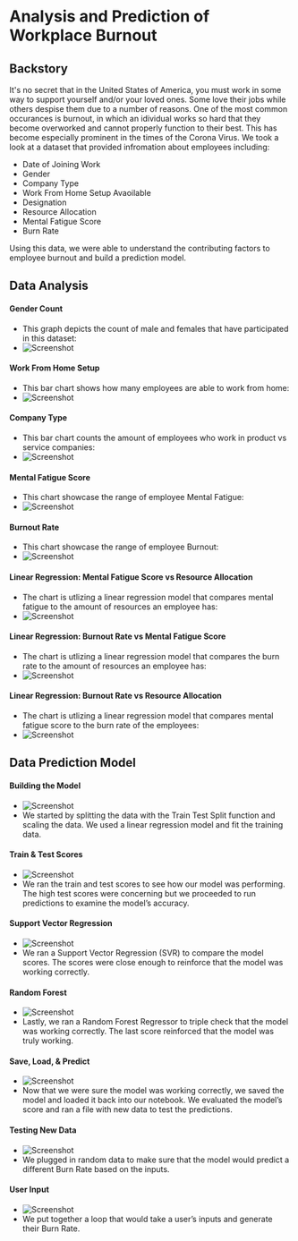 # Analysis and Prediction of Workplace Burnout

## Backstory
It's no secret that in the United States of America, you must work in some way to support yourself and/or your loved ones. Some love their jobs while others despise them due to a number of reasons. One of the most common occurances is burnout, in which an idividual works so hard that they become overworked and cannot properly function to their best. This has become especially prominent in the times of the Corona Virus. We took a look at a dataset that provided infromation about employees including:
- Date of Joining Work
- Gender
- Company Type
- Work From Home Setup Avaoilable
- Designation
- Resource Allocation
- Mental Fatigue Score
- Burn Rate

Using this data, we were able to understand the contributing factors to employee burnout and build a prediction model.

## Data Analysis

#### Gender Count
- This graph depicts the count of male and females that have participated in this dataset:
- ![Screenshot](sharice/GenCoun.png)

#### Work From Home Setup
- This bar chart shows how many employees are able to work from home:
- ![Screenshot](sharice/WFH.png)

#### Company Type
- This bar chart counts the amount of employees who work in product vs service companies:
- ![Screenshot](sharice/comp.png)

#### Mental Fatigue Score
- This chart showcase the range of employee Mental Fatigue:
- ![Screenshot](sharice/Mental.png)

#### Burnout Rate
- This chart showcase the range of employee Burnout:
- ![Screenshot](sharice/Burn.png)

#### Linear Regression: Mental Fatigue Score vs Resource Allocation
- The chart is utlizing a linear regression model that compares mental fatigue to the amount of resources an employee has:
- ![Screenshot](images/Linear_ResvsMent1.png)

#### Linear Regression: Burnout Rate vs Mental Fatigue Score
- The chart is utlizing a linear regression model that compares the burn rate to the amount of resources an employee has:
- ![Screenshot](samori/Lin_Reg_Burn_v_Fatigue.png)

#### Linear Regression: Burnout Rate vs Resource Allocation
- The chart is utlizing a linear regression model that compares mental fatigue score to the burn rate of the employees:
- ![Screenshot](samori/Lin_Reg_Burn_v_Resource.png)

## Data Prediction Model

#### Building the Model
- ![Screenshot](images/01_building_model_ky.png)
- We started by splitting the data with the Train Test Split function and scaling the data. We used a linear regression model and fit the training data.

#### Train & Test Scores
- ![Screenshot](images/02_train_test_scores_ky.png)
- We ran the train and test scores to see how our model was performing. The high test scores were concerning but we proceeded to run predictions to examine the model’s accuracy.

#### Support Vector Regression
- ![Screenshot](images/03_svr_ky.png)
- We ran a Support Vector Regression (SVR) to compare the model scores. The scores were close enough to reinforce that the model was working correctly.

#### Random Forest
- ![Screenshot](images/04_random_forest_ky.png)
- Lastly, we ran a Random Forest Regressor to triple check that the model was working correctly. The last score reinforced that the model was truly working.

#### Save, Load, & Predict
- ![Screenshot](images/05_save_load_predict_ky.png)
- Now that we were sure the model was working correctly, we saved the model and loaded it back into our notebook. We evaluated the model’s score and ran a file with new data to test the predictions.

#### Testing New Data
- ![Screenshot](images/06_testing_new_data_ky.png)
- We plugged in random data to make sure that the model would predict a different Burn Rate based on the inputs.

#### User Input
- ![Screenshot](images/07_user_input_ky.png)
- We put together a loop that would take a user’s inputs and generate their Burn Rate.